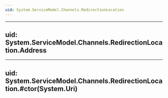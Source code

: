 ```yaml
---
uid: System.ServiceModel.Channels.RedirectionLocation
---
```


---
uid: System.ServiceModel.Channels.RedirectionLocation.Address
---

---
uid: System.ServiceModel.Channels.RedirectionLocation.#ctor(System.Uri)
---
